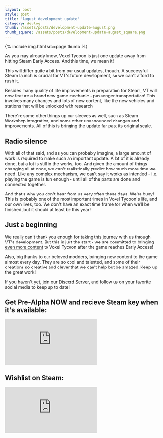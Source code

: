 ```yaml
---
layout: post
style: post
title: 'August development update'
category: devlog
thumb: /assets/posts/development-update-august.png
thumb_square: /assets/posts/development-update-august_square.png
---
```


{% include img.html src=page.thumb %}

As you may already know, Voxel Tycoon is just one update away from hitting Steam Early Access. And this time, we mean it!

This will differ quite a bit from our usual updates, though. A successful Steam launch is crucial for VT's future development, so we can't afford to rush it.

Besides many quality of life improvements in preparation for Steam, VT will now feature a brand new game mechanic - passenger transportation! This involves many changes and lots of new content, like the new vehicles and stations that will be unlocked with research.

There're some other things up our sleeves as well, such as Steam Workshop integration, and some other unannounced changes and improvements. All of this is bringing the update far past its original scale.

## Radio silence

With all of that said, and as you can probably imagine, a large amount of work is required to make such an important update. A lot of it is already done, but a lot is still in the works, too. And given the amount of things changing all at once, we can't realistically predict how much more time we need. Like any complex mechanism, we can't say it works as intended - i.e. playing the game is fun enough - until all of the parts are done and connected together.

And that's why you don't hear from us very often these days. We're busy! This is probably one of the most important times in Voxel Tycoon's life, and our own lives, too. We don't have an exact time frame for when we'll be finished, but it should at least be this year!

## Just a beginning

We really can't thank you enough for taking this journey with us through VT's development. But this is just the start - we are committed to bringing [even more content](https://voxeltycoon.xyz/roadmap) to Voxel Tycoon after the game reaches Early Access!

Also, big thanks to our beloved modders, bringing new content to the game almost every day. They are so cool and talented, and some of their creations so creative and clever that we can't help but be amazed. Keep up the great work!

If you haven't yet, join our [Discord Server](//discord.gg/voxeltycoon), and follow us on your favorite social media to keep up to date!

## Get Pre-Alpha NOW and recieve Steam key when it's available:

<iframe frameborder="0" src="https://itch.io/embed/434404?linkback=true&amp;border_width=0&amp;bg_color=32A094&amp;fg_color=ffffff&amp;link_color=20ff92&amp;border_color=4bb9ad" class="widget-itchio_dark"></iframe>

## Wishlist on Steam:

<iframe class="widget-steam_modal" src="https://store.steampowered.com/widget/732050/" frameborder="0"></iframe>